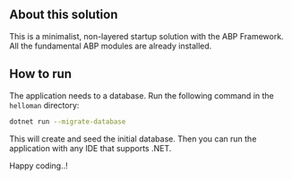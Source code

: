 ## About this solution

This is a minimalist, non-layered startup solution with the ABP Framework. All the fundamental ABP modules are already installed.

## How to run

The application needs to a database. Run the following command in the `helloman` directory:

````bash
dotnet run --migrate-database
````

This will create and seed the initial database. Then you can run the application with any IDE that supports .NET.

Happy coding..!



